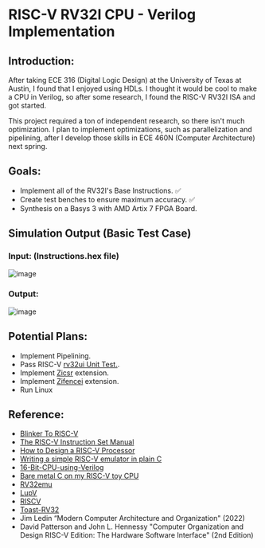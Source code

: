 # RISC-V RV32I CPU - Verilog Implementation

## Introduction:
After taking ECE 316 (Digital Logic Design) at the University of Texas at Austin, I found that I enjoyed using HDLs. I thought it would be cool to make a CPU in Verilog, so after some research, I found the RISC-V RV32I ISA and got started.

This project required a ton of independent research, so there isn't much optimization. I plan to implement optimizations, such as parallelization and pipelining, after I develop those skills in ECE 460N (Computer Architecture) next spring.

## Goals:
  * Implement all of the RV32I's Base Instructions. ✅
  * Create test benches to ensure maximum accuracy. ✅
  * Synthesis on a Basys 3 with AMD Artix 7 FPGA Board.

## Simulation Output (Basic Test Case)

### Input: (Instructions.hex file)

![image](https://github.com/Emmanuel-Roy/RISC-V-RV32I-CPU_Verilog-Implementation/assets/54725843/3d700c9a-c805-437a-835e-28774d107aa7)

### Output:

![image](https://github.com/Emmanuel-Roy/RISC-V-RV32I-CPU_Verilog-Implementation/assets/54725843/56376a31-53cd-48dc-a476-399f4b892458)

## Potential Plans:
  * Implement Pipelining.
  * Pass RISC-V [rv32ui Unit Test.](https://github.com/riscv-software-src/riscv-tests).
  * Implement [Zicsr](https://five-embeddev.com/riscv-user-isa-manual/Priv-v1.12/csr.html#csr-instructions) extension.
  * Implement [Zifencei](https://five-embeddev.com/riscv-user-isa-manual/Priv-v1.12/zifencei.html#chap:zifencei) extension.
  * Run Linux

## Reference:
  * [Blinker To RISC-V](https://github.com/BrunoLevy/learn-fpga/blob/master/FemtoRV/TUTORIALS/FROM_BLINKER_TO_RISCV/README.md)
  * [The RISC-V Instruction Set Manual](https://riscv.org/wp-content/uploads/2019/12/riscv-spec-20191213.pdf)
  * [How to Design a RISC-V Processor](https://medium.com/programmatic/how-to-design-a-risc-v-processor-12388e1163c)
  * [Writing a simple RISC-V emulator in plain C](https://fmash16.github.io/content/posts/riscv-emulator-in-c.html)
  * [16-Bit-CPU-using-Verilog](https://github.com/vprabhu28/16-Bit-CPU-using-Verilog)
  * [Bare metal C on my RISC-V toy CPU](https://florian.noeding.com/posts/risc-v-toy-cpu/cpu-from-scratch/)
  * [RV32emu](https://github.com/sysprog21/rv32emu/tree/master)
  * [LupV](https://gitlab.com/luplab/lupv)
  * [RISCV](https://github.com/AngeloJacobo/RISC-V)
  * [Toast-RV32](https://github.com/georgeyhere/Toast-RV32i)
  * Jim Ledin “Modern Computer Architecture and Organization" (2022)
  * David Patterson and John L. Hennessy "Computer Organization and Design RISC-V Edition: The Hardware Software Interface" (2nd Edition)
